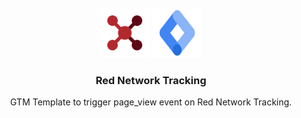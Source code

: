 <br />
<div align="center">
  <div>
    <img src=".github/rednetwork.svg" alt="Logo" width="80" height="80">
    <img src=".github/gtm.svg" alt="Logo" width="80" height="80">
  </div>

  <h3 align="center">Red Network Tracking</h3>

  <p align="center">
    GTM Template to trigger page_view event on Red Network Tracking.
  </p>
</div>
<br />
